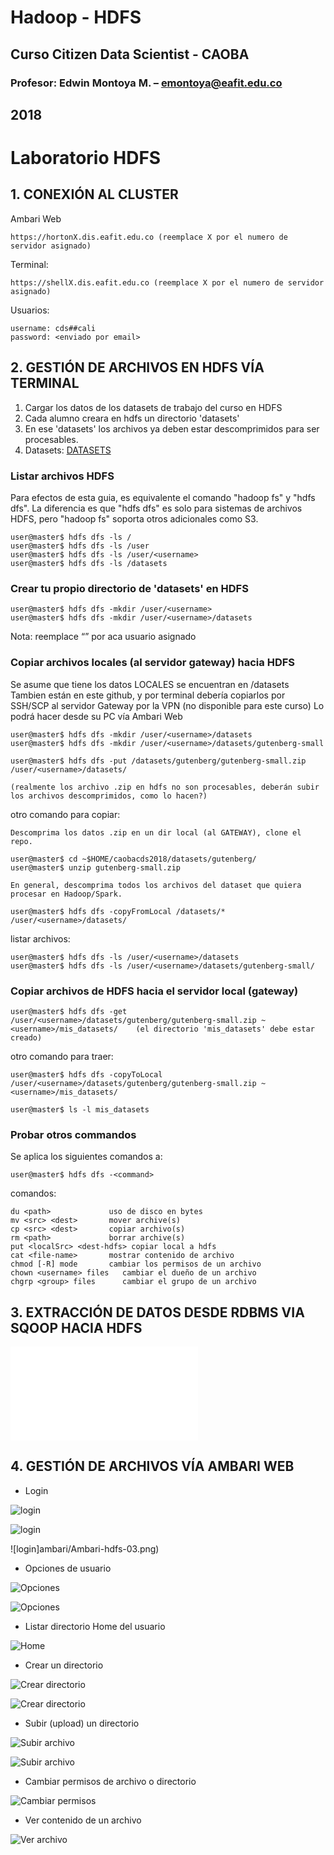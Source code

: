 # Hadoop - HDFS
## Curso Citizen Data Scientist - CAOBA
### Profesor: Edwin Montoya M. – emontoya@eafit.edu.co
## 2018

# Laboratorio HDFS

## 1. CONEXIÓN AL CLUSTER

Ambari Web

    https://hortonX.dis.eafit.edu.co (reemplace X por el numero de servidor asignado)

Terminal:

    https://shellX.dis.eafit.edu.co (reemplace X por el numero de servidor asignado)

Usuarios:

    username: cds##cali
    password: <enviado por email>

## 2. GESTIÓN DE ARCHIVOS EN HDFS VÍA TERMINAL

1. Cargar los datos de los datasets de trabajo del curso en HDFS 
2. Cada alumno creara en hdfs un directorio 'datasets'
3. En ese 'datasets' los archivos ya deben estar descomprimidos para ser procesables.
4. Datasets: [DATASETS](../datasets)

### Listar archivos HDFS

Para efectos de esta guia, es equivalente el comando "hadoop fs" y "hdfs dfs". La diferencia es que "hdfs dfs" es solo para sistemas de archivos HDFS, pero "hadoop fs" soporta otros adicionales como S3.

    user@master$ hdfs dfs -ls /
    user@master$ hdfs dfs -ls /user
    user@master$ hdfs dfs -ls /user/<username>
    user@master$ hdfs dfs -ls /datasets

### Crear tu propio directorio de 'datasets' en HDFS

    user@master$ hdfs dfs -mkdir /user/<username>
    user@master$ hdfs dfs -mkdir /user/<username>/datasets

Nota: reemplace “<username>” por aca usuario asignado

### Copiar archivos locales (al servidor gateway) hacia HDFS

Se asume que tiene los datos LOCALES se encuentran en /datasets
Tambien están en este github, y por terminal debería copiarlos por SSH/SCP al servidor Gateway por la VPN (no disponible para este curso)
Lo podrá hacer desde su PC vía Ambari Web 


    user@master$ hdfs dfs -mkdir /user/<username>/datasets
    user@master$ hdfs dfs -mkdir /user/<username>/datasets/gutenberg-small

    user@master$ hdfs dfs -put /datasets/gutenberg/gutenberg-small.zip /user/<username>/datasets/

    (realmente los archivo .zip en hdfs no son procesables, deberán subir los archivos descomprimidos, como lo hacen?)

otro comando para copiar:

    Descomprima los datos .zip en un dir local (al GATEWAY), clone el repo.

    user@master$ cd ~$HOME/caobacds2018/datasets/gutenberg/
    user@master$ unzip gutenberg-small.zip

    En general, descomprima todos los archivos del dataset que quiera procesar en Hadoop/Spark.
    
    user@master$ hdfs dfs -copyFromLocal /datasets/* /user/<username>/datasets/

listar archivos: 

    user@master$ hdfs dfs -ls /user/<username>/datasets
    user@master$ hdfs dfs -ls /user/<username>/datasets/gutenberg-small/

### Copiar archivos de HDFS hacia el servidor local (gateway)

    user@master$ hdfs dfs -get /user/<username>/datasets/gutenberg/gutenberg-small.zip ~<username>/mis_datasets/    (el directorio 'mis_datasets' debe estar creado)

otro comando para traer:

    user@master$ hdfs dfs -copyToLocal /user/<username>/datasets/gutenberg/gutenberg-small.zip ~<username>/mis_datasets/

    user@master$ ls -l mis_datasets

### Probar otros commandos

Se aplica los siguientes comandos a:

    user@master$ hdfs dfs -<command>

comandos:

    du <path>             uso de disco en bytes
    mv <src> <dest>       mover archive(s)
    cp <src> <dest>       copiar archivo(s)
    rm <path>             borrar archive(s)
    put <localSrc> <dest-hdfs> copiar local a hdfs
    cat <file-name>       mostrar contenido de archivo
    chmod [-R] mode       cambiar los permisos de un archivo
    chown <username> files   cambiar el dueño de un archivo
    chgrp <group> files      cambiar el grupo de un archivo

## 3. EXTRACCIÓN DE DATOS DESDE RDBMS VIA SQOOP HACIA HDFS

![MYSQL2HDFS](mysql2hdfs.md)

## 4. GESTIÓN DE ARCHIVOS VÍA AMBARI WEB

* Login

![login](ambari/Ambari-hdfs-01.png)

![login](ambari/Ambari-hdfs-02.png)

![login]ambari/Ambari-hdfs-03.png)

* Opciones de usuario

![Opciones](ambari/Ambari-hdfs-04.png)

![Opciones](ambari/Ambari-hdfs-05.png)

* Listar directorio Home del usuario

![Home](ambari/Ambari-hdfs-06.png)

* Crear un directorio

![Crear directorio](ambari/Ambari-hdfs-07.png)

![Crear directorio](ambari/Ambari-hdfs-08.png)

* Subir (upload)  un directorio

![Subir archivo](ambari/Ambari-hdfs-09.png)

![Subir archivo](ambari/Ambari-hdfs-10.png)

* Cambiar permisos de archivo o directorio

![Cambiar permisos](ambari/Ambari-hdfs-11.png)

* Ver contenido de un archivo

![Ver archivo](ambari/Ambari-hdfs-12.png)